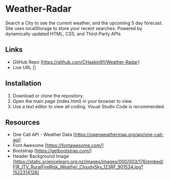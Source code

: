 # Weather-Radar
Search a City to see the current weather, and the upcoming 5 day forecast.  Site uses localStorage to store your recent searches.  Powered by dynamically updated HTML, CSS, and Third-Party APIs

## Links
* GitHub Repo [https://github.com/CHaskin91/Weather-Radar]
* Live URL []

## Installation
1. Download or clone the repository.
2. Open the main page (index.html) in your browser to view.
3. Use a text editor to view all coding.  Visual Studio Code is recommended.

## Resources
* One Call API - Weather Data [https://openweathermap.org/api/one-call-api]
* Font Awesome [https://fontawesome.com/]
* Bootstrap [https://getbootstrap.com/]
* Header Background Image [https://static.sciencelearn.org.nz/images/images/000/003/176/embed/FIR_ITV_RuralFireRisk_Weather_CloudySky_123RF_901534.jpg?1522314128]